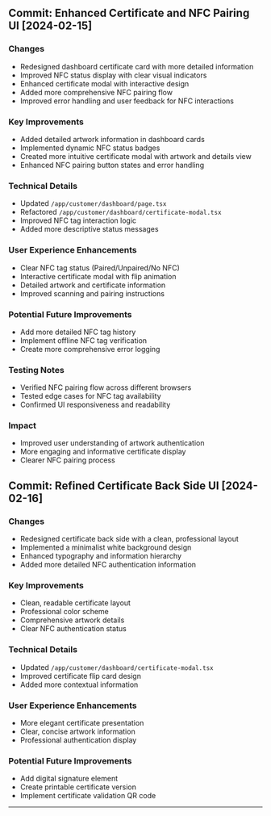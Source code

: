 ## Commit: Enhanced Certificate and NFC Pairing UI [2024-02-15]

### Changes
- Redesigned dashboard certificate card with more detailed information
- Improved NFC status display with clear visual indicators
- Enhanced certificate modal with interactive design
- Added more comprehensive NFC pairing flow
- Improved error handling and user feedback for NFC interactions

### Key Improvements
- Added detailed artwork information in dashboard cards
- Implemented dynamic NFC status badges
- Created more intuitive certificate modal with artwork and details view
- Enhanced NFC pairing button states and error handling

### Technical Details
- Updated `/app/customer/dashboard/page.tsx`
- Refactored `/app/customer/dashboard/certificate-modal.tsx`
- Improved NFC tag interaction logic
- Added more descriptive status messages

### User Experience Enhancements
- Clear NFC tag status (Paired/Unpaired/No NFC)
- Interactive certificate modal with flip animation
- Detailed artwork and certificate information
- Improved scanning and pairing instructions

### Potential Future Improvements
- Add more detailed NFC tag history
- Implement offline NFC tag verification
- Create more comprehensive error logging

### Testing Notes
- Verified NFC pairing flow across different browsers
- Tested edge cases for NFC tag availability
- Confirmed UI responsiveness and readability

### Impact
- Improved user understanding of artwork authentication
- More engaging and informative certificate display
- Clearer NFC pairing process

## Commit: Refined Certificate Back Side UI [2024-02-16]

### Changes
- Redesigned certificate back side with a clean, professional layout
- Implemented a minimalist white background design
- Enhanced typography and information hierarchy
- Added more detailed NFC authentication information

### Key Improvements
- Clean, readable certificate layout
- Professional color scheme
- Comprehensive artwork details
- Clear NFC authentication status

### Technical Details
- Updated `/app/customer/dashboard/certificate-modal.tsx`
- Improved certificate flip card design
- Added more contextual information

### User Experience Enhancements
- More elegant certificate presentation
- Clear, concise artwork information
- Professional authentication display

### Potential Future Improvements
- Add digital signature element
- Create printable certificate version
- Implement certificate validation QR code

--- 